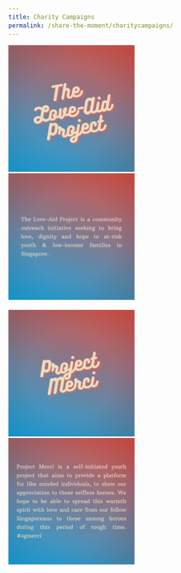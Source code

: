 ```yaml
---
title: Charity Campaigns
permalink: /share-the-moment/charitycampaigns/
---
```

<html>
<head>
<meta name="viewport" content="width=device-width, initial-scale=1">
<style>
.container {
  position: relative;
  width: 50%;
}

.image {
  display: block;
  width: 100%;
  height: auto;
}

.overlay {
  position: absolute;
  top: 0;
  bottom: 0;
  left: 0;
  right: 0;
  height: 100%;
  width: 100%;
  opacity: 0;
  transition: .5s ease;
  background-color: #008CBA;
}

.container:hover .overlay {
  opacity: 1;
}
    
</style>
</head>
<body>

<div class="container">
    <img src="https://github.com/isomerpages/ura-mbsc2021/blob/staging/images/1.png?raw=true" alt="Avatar" class="image">
    <div class="overlay">
      <img src="https://github.com/isomerpages/ura-mbsc2021/blob/staging/images/3.png?raw=true" alt="Avatar" class="image">
    </div>
  </div>
  
  <br>
  
  <div class="container">
    <img src="https://github.com/isomerpages/ura-mbsc2021/blob/staging/images/2.png?raw=true" alt="Avatar" class="image">
    <div class="overlay">
      <img src="https://github.com/isomerpages/ura-mbsc2021/blob/staging/images/4.png?raw=true" alt="Avatar" class="image">
    </div>
</div>
